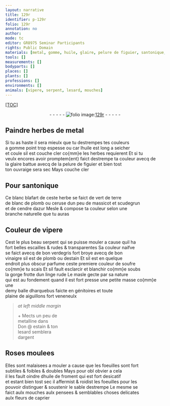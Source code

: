 ```yaml
---
layout: narrative
title: 129r
identifier: p-129r
folio: 129r
annotation: no
author:
mode: tc
editor: GR8975 Seminar Participants
rights: Public Domain
materials: [metal, gomme, huile, glaire, pelure de figuier, santonique, ceruse, massicot, scudegrun, verdegris, vinaigre, plomb, estain, soufre, metalline, argent, huile de froment]
tools: []
measurements: []
bodyparts: []
places: []
plants: []
professions: []
environments: []
animals: [vipere, serpent, lesard, mouches]
---
```


<p><a href="{{ site.baseurl }}/diplomatic/">[TOC]</a></p><div class="folio" align="center">- - - - - <a href="http://gallica.bnf.fr/ark:/12148/btv1b10500001g/f263.item.r=" target="_blank"><img src="https://cu-mkp.github.io/2017-workshop-edition/assets/photo-icon.png" alt="folio image: " style="display:inline-block; margin-bottom:-3px;"/>129r</a> - - - - - </div>  
  

## Paindre herbes de <span class="m">metal</span>

 
Si tu as haste il sera mieulx que tu destrempes tes couleurs<br/> a <span class="m">gomme</span> point trop espesse <span class="del">ou</span> car l<span class="m">huile</span> est long a seicher<br/> et coule sil est couche cler co{mm}e les herbes requierent Et si tu<br/> veulx encores avoir promptem{ent} <span class="add"> faict</span> destrempe ta couleur avecq de<br/> la <span class="m">glaire</span> battue avecq de la <span class="m">pelure de figuier</span> et bien tost<br/> ton ouvraige sera sec Mays couche cler
 
 
  

## Pour <span class="m">santonique</span>

 
Ce blanc blafart de ceste herbe se faict de vert de terre<br/> de blanc de plomb ou <span class="m">ceruse</span> dun peu de <span class="m">massicot</span> et <span class="m">scudegrun</span><br/> et de cendre dazur Mesle & compose ta couleur selon une<br/> branche naturelle que tu auras
 
 
  

## Couleur de <span class="al">vipere</span>

 
Cest le plus beau <span class="al">serpent</span> qui se puisse mouler a cause quil ha<br/> fort belles escailles & rudes & transparentes Sa couleur naifve<br/> se faict avecq de bon <span class="m">verdegris</span> fort broye avecq de bon<br/> <span class="m">vinaigre</span> sil est de <span class="m">plomb</span> ou d<span class="m">estain</span> Et sil est en quelque<br/> endroit plus obscur parfume ceste premiere couleur de <span class="m">soufre</span><br/> co{mm}e tu scais Et sil fault esclarcir et blanchir co{mm}e soubs<br/> la gorge frotte dun linge rude <span class="add">Le masle gecte par sa nature<br/> qui est au fondement quand il est fort presse une petite masse co{mm}e une<br/> demy balle dharquebus faicte en génitoires et toute<br/> plaine de aiguillons fort veneneulx</span>
 
> *at left middle margin*
> 
> 
>   \+ Mects un peu de<br/> <span class="m">metalline</span> dans<br/> Don @ <span class="m">estain</span> & ton<br/> <span class="al">lesard</span> semblera<br/> d<span class="m">argent</span>
 
 
  

## Roses moulees

 
Elles sont malaisees a mouler a cause que les foeuilles sont fort<br/> subtiles & foibles & doubles Mays pour <span class="del">obl</span> obvier a cela<br/> il les fault oindre d<span class="m">huile de froment</span> qui est fort desicatif<br/> et estant bien tost sec il affermist & roidist les foeuilles pour les<br/> pouvoir distinguer & soustenir le sable destrempe Le mesme se<br/> faict aulx <span class="al">mouches</span> aulx pensees & semblables choses delicates<br/> aulx fleurs de caprier
 
